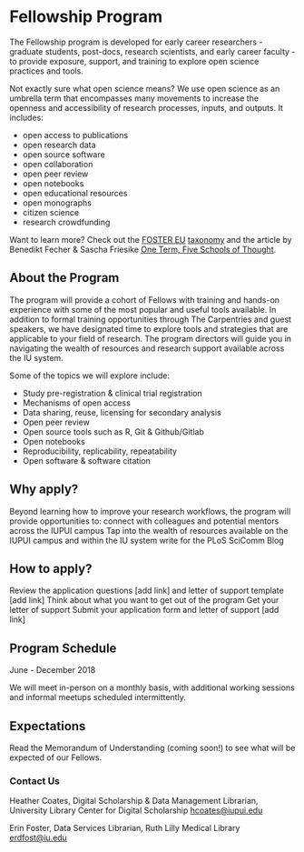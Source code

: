 # Fellowship Program
The Fellowship program is developed for early career researchers - graduate students, post-docs, research scientists, and early career faculty - to provide exposure, support, and training to explore open science practices and tools. 

Not exactly sure what open science means? We use open science as an umbrella term that encompasses many movements to increase the openness and accessibility of research processes, inputs, and outputs. It includes:
- open access to publications
- open research data
- open source software
- open collaboration
- open peer review
- open notebooks
- open educational resources
- open monographs
- citizen science
- research crowdfunding

Want to learn more? Check out the [FOSTER EU](https://www.fosteropenscience.eu/) [taxonomy](https://www.fosteropenscience.eu/resources) and the article by Benedikt Fecher & Sascha Friesike [One Term, Five Schools of Thought](http://book.openingscience.org.s3-website-eu-west-1.amazonaws.com/basics_background/open_science_one_term_five_schools_of_thought.html).

## About the Program
The program will provide a cohort of Fellows with training and hands-on experience with some of the most popular and useful tools available. In addition to formal training opportunities through The Carpentries and guest speakers, we have designated time to explore tools and strategies that are applicable to your field of research. The program directors will guide you in navigating the wealth of resources and research support available across the IU system.

Some of the topics we will explore include:
- Study pre-registration & clinical trial registration
- Mechanisms of open access
- Data sharing, reuse, licensing for secondary analysis
- Open peer review
- Open source tools such as R, Git & Github/Gitlab
- Open notebooks
- Reproducibility, replicability, repeatability
- Open software & software citation

## Why apply?
Beyond learning how to improve your research workflows, the program will provide opportunities to: 
connect with colleagues and potential mentors across the IUPUI campus
Tap into the wealth of resources available on the IUPUI campus and within the IU system
write for the PLoS SciComm Blog

## How to apply?
Review the application questions [add link] and letter of support template [add link]
Think about what you want to get out of the program
Get your letter of support
Submit your application form and letter of support [add link]

## Program Schedule
June - December 2018

We will meet in-person on a monthly basis, with additional working sessions and informal meetups scheduled intermittently.

## Expectations
Read the Memorandum of Understanding (coming soon!) to see what will be expected of our Fellows.

### Contact Us
Heather Coates, Digital Scholarship & Data Management Librarian, University Library Center for Digital Scholarship
hcoates@iupui.edu

Erin Foster, Data Services Librarian, Ruth Lilly Medical Library
erdfost@iu.edu
